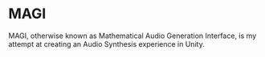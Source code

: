 # MAGI
MAGI, otherwise known as Mathematical Audio Generation Interface, is my attempt at creating an Audio Synthesis experience in Unity. 
